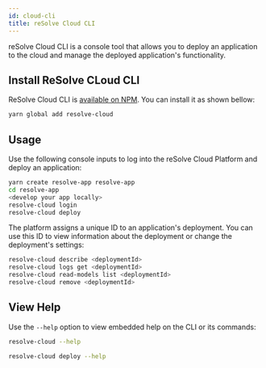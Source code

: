 ```yaml
---
id: cloud-cli
title: reSolve Cloud CLI
---
```


reSolve Cloud CLI is a console tool that allows you to deploy an application to the cloud and manage the deployed application's functionality.

## Install ReSolve CLoud CLI

ReSolve Cloud CLI is [available on NPM](https://www.npmjs.com/package/resolve-cloud). You can install it as shown bellow:

```bash
yarn global add resolve-cloud
```

## Usage

Use the following console inputs to log into the reSolve Cloud Platform and deploy an application:

```bash
yarn create resolve-app resolve-app
cd resolve-app
<develop your app locally>
resolve-cloud login
resolve-cloud deploy
```

The platform assigns a unique ID to an application's deployment. You can use this ID to view information about the deployment or change the deployment's settings:

```bash
resolve-cloud describe <deploymentId>
resolve-cloud logs get <deploymentId>
resolve-cloud read-models list <deploymentId>
resolve-cloud remove <deploymentId>
```

## View Help

Use the `--help` option to view embedded help on the CLI or its commands:

```bash
resolve-cloud --help
```

```bash
resolve-cloud deploy --help
```
